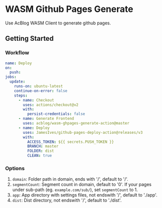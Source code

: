 # WASM Github Pages Generate

Use AcBlog WASM Client to generate github pages.

## Getting Started

### Workflow

```yml
name: Deploy
on:
  push:
jobs:
  update:
    runs-on: ubuntu-latest
    continue-on-error: false
    steps:
      - name: Checkout
        uses: actions/checkout@v2
        with:
          persist-credentials: false
      - name: Generate Frontend
        uses: acblog/wasm-ghpages-generate-action@master
      - name: Deploy
        uses: JamesIves/github-pages-deploy-action@releases/v3
        with:
          ACCESS_TOKEN: ${{ secrets.PUSH_TOKEN }}
          BRANCH: master
          FOLDER: dist
          CLEAN: true
```

### Options

1. `domain`: Folder path in domain, ends with '/', default to '/'.
2. `segmentCount`: Segment count in domain, default to '0'. If your pages under sub-path (eg. `example.com/sub/`), set `segmentCount` to 1.
3. `app`: App directory with settings files, not endswith '/', default to './app'.
4. `dist`: Dist directory, not endswith '/', default to './dist'.
